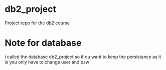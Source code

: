 # db2_project
Project repo for the db2 course

# Note for database

i called the database db2_project so if ou want to keep the persistance as it is you only have to change user and psw

